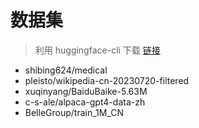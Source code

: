 # 数据集

> 利用 huggingface-cli 下载
> [链接](https://github.com/LetheSec/HuggingFace-Download-Accelerator)

- shibing624/medical
- pleisto/wikipedia-cn-20230720-filtered
- xuqinyang/BaiduBaike-5.63M
- c-s-ale/alpaca-gpt4-data-zh
- BelleGroup/train_1M_CN
